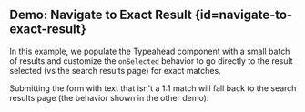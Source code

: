 ## Demo: Navigate to Exact Result {id=navigate-to-exact-result}

In this example, we populate the Typeahead component with a small batch of results and customize the `onSelected` behavior to go directly to the result selected (vs the search results page) for exact matches.

Submitting the form with text that isn't a 1:1 match will fall back to the search results page (the behavior shown in the other demo).
